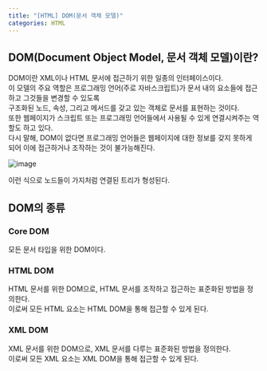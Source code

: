 ```yaml
---
title: "[HTML] DOM(문서 객체 모델)"
categories: HTML
---
```


## DOM(Document Object Model, 문서 객체 모델)이란?

DOM이란 XML이나 HTML 문서에 접근하기 위한 일종의 인터페이스이다.  
이 모델의 주요 역할은 프로그래밍 언어(주로 자바스크립트)가 문서 내의 요소들에 접근하고 그것들을 변경할 수 있도록  
구조화된 노드, 속성, 그리고 메서드를 갖고 있는 객체로 문서를 표현하는 것이다.  
또한 웹페이지가 스크립트 또는 프로그래밍 언어들에서 사용될 수 있게 연결시켜주는 역할도 하고 있다.  
다시 말해, DOM이 없다면 프로그래밍 언어들은 웹페이지에 대한 정보를 갖지 못하게 되어 이에 접근하거나 조작하는 것이 불가능해진다.

![image](https://user-images.githubusercontent.com/80687334/131978310-1a2f47dc-bb52-4c31-bd14-7aeb3835b955.png)

이런 식으로 노드들이 가지처럼 연결된 트리가 형성된다.

## DOM의 종류

### Core DOM

모든 문서 타입을 위한 DOM이다.

### HTML DOM

HTML 문서를 위한 DOM으로, HTML 문서를 조작하고 접근하는 표준화된 방법을 정의한다.  
이로써 모든 HTML 요소는 HTML DOM을 통해 접근할 수 있게 된다.

### XML DOM

XML 문서를 위한 DOM으로, XML 문서를 다루는 표준화된 방법을 정의한다.  
이로써 모든 XML 요소는 XML DOM을 통해 접근할 수 있게 된다.
